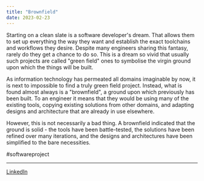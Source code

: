 ```yaml
---
title: "Brownfield"
date: 2023-02-23
---
```


Starting on a clean slate is a software developer's dream. That allows them to set up everything the way they want and establish the exact toolchains and workflows they desire. Despite many engineers sharing this fantasy, rarely do they get a chance to do so. This is a dream so vivid that usually such projects are called "green field" ones to symbolise the virgin ground upon which the things will be built.

As information technology has permeated all domains imaginable by now, it is next to impossible to find a truly green field project. Instead, what is found almost always is a "brownfield", a ground upon which previously has been built. To an engineer it means that they would be using many of the existing tools, copying existing solutions from other domains, and adapting designs and architecture that are already in use elsewhere.

However, this is not necessarily a bad thing. A brownfield indicated that the ground is solid - the tools have been battle-tested, the solutions have been refined over many iterations, and the designs and architectures have been simplified to the bare necessities.

#softwareproject

---
[LinkedIn](https://www.linkedin.com/feed/update/urn:li:share:7034559388778389504/)